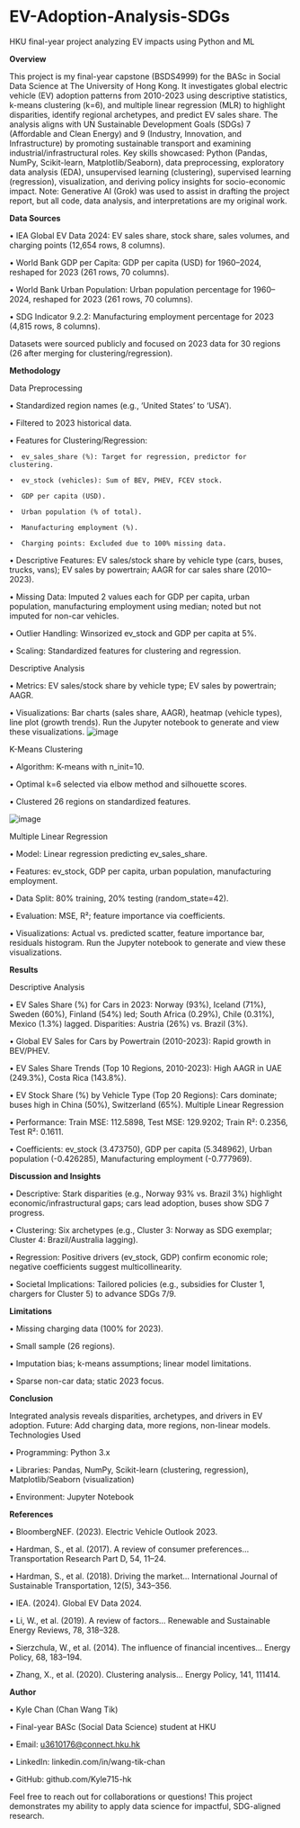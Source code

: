 # EV-Adoption-Analysis-SDGs
HKU final-year project analyzing EV impacts using Python and ML

__Overview__

This project is my final-year capstone (BSDS4999) for the BASc in Social Data Science at The University of Hong Kong. It investigates global electric vehicle (EV) adoption patterns from 2010-2023 using descriptive statistics, k-means clustering (k=6), and multiple linear regression (MLR) to highlight disparities, identify regional archetypes, and predict EV sales share. The analysis aligns with UN Sustainable Development Goals (SDGs) 7 (Affordable and Clean Energy) and 9 (Industry, Innovation, and Infrastructure) by promoting sustainable transport and examining industrial/infrastructural roles.
Key skills showcased: Python (Pandas, NumPy, Scikit-learn, Matplotlib/Seaborn), data preprocessing, exploratory data analysis (EDA), unsupervised learning (clustering), supervised learning (regression), visualization, and deriving policy insights for socio-economic impact.
Note: Generative AI (Grok) was used to assist in drafting the project report, but all code, data analysis, and interpretations are my original work.

__Data Sources__

•  IEA Global EV Data 2024: EV sales share, stock share, sales volumes, and charging points (12,654 rows, 8 columns).

•  World Bank GDP per Capita: GDP per capita (USD) for 1960–2024, reshaped for 2023 (261 rows, 70 columns).

•  World Bank Urban Population: Urban population percentage for 1960–2024, reshaped for 2023 (261 rows, 70 columns).

•  SDG Indicator 9.2.2: Manufacturing employment percentage for 2023 (4,815 rows, 8 columns).

Datasets were sourced publicly and focused on 2023 data for 30 regions (26 after merging for clustering/regression).

__Methodology__

Data Preprocessing

•  Standardized region names (e.g., ‘United States’ to ‘USA’).

•  Filtered to 2023 historical data.

•  Features for Clustering/Regression:

	•  ev_sales_share (%): Target for regression, predictor for clustering.

	•  ev_stock (vehicles): Sum of BEV, PHEV, FCEV stock.

	•  GDP per capita (USD).

	•  Urban population (% of total).

	•  Manufacturing employment (%).

	•  Charging points: Excluded due to 100% missing data.

•  Descriptive Features: EV sales/stock share by vehicle type (cars, buses, trucks, vans); EV sales by powertrain; AAGR for car sales share (2010–2023).

•  Missing Data: Imputed 2 values each for GDP per capita, urban population, manufacturing employment using median; noted but not imputed for non-car vehicles.

•  Outlier Handling: Winsorized ev_stock and GDP per capita at 5%.

•  Scaling: Standardized features for clustering and regression.

Descriptive Analysis

•  Metrics: EV sales/stock share by vehicle type; EV sales by powertrain; AAGR.

•  Visualizations: Bar charts (sales share, AAGR), heatmap (vehicle types), line plot (growth trends). Run the Jupyter notebook to generate and view these visualizations.
![image](https://github.com/user-attachments/assets/5bf0e1a4-ba37-49a3-be30-a0067b03d9ed)

K-Means Clustering

•  Algorithm: K-means with n_init=10.

•  Optimal k=6 selected via elbow method and silhouette scores.

•  Clustered 26 regions on standardized features.

![image](https://github.com/user-attachments/assets/e4b37d5b-33f3-4cce-b235-c21047116718)

Multiple Linear Regression

•  Model: Linear regression predicting ev_sales_share.

•  Features: ev_stock, GDP per capita, urban population, manufacturing employment.

•  Data Split: 80% training, 20% testing (random_state=42).

•  Evaluation: MSE, R²; feature importance via coefficients.

•  Visualizations: Actual vs. predicted scatter, feature importance bar, residuals histogram. Run the Jupyter notebook to generate and view these visualizations.

__Results__

Descriptive Analysis

•  EV Sales Share (%) for Cars in 2023: Norway (93%), Iceland (71%), Sweden (60%), Finland (54%) led; South Africa (0.29%), Chile (0.31%), Mexico (1.3%) lagged. Disparities: Austria (26%) vs. Brazil (3%).

•  Global EV Sales for Cars by Powertrain (2010-2023): Rapid growth in BEV/PHEV.

•  EV Sales Share Trends (Top 10 Regions, 2010-2023): High AAGR in UAE (249.3%), Costa Rica (143.8%).

•  EV Stock Share (%) by Vehicle Type (Top 20 Regions): Cars dominate; buses high in China (50%), Switzerland (65%).
Multiple Linear Regression

•  Performance: Train MSE: 112.5898, Test MSE: 129.9202; Train R²: 0.2356, Test R²: 0.1611.

•  Coefficients: ev_stock (3.473750), GDP per capita (5.348962), Urban population (-0.426285), Manufacturing employment (-0.777969).

__Discussion and Insights__

•  Descriptive: Stark disparities (e.g., Norway 93% vs. Brazil 3%) highlight economic/infrastructural gaps; cars lead adoption, buses show SDG 7 progress.

•  Clustering: Six archetypes (e.g., Cluster 3: Norway as SDG exemplar; Cluster 4: Brazil/Australia lagging).

•  Regression: Positive drivers (ev_stock, GDP) confirm economic role; negative coefficients suggest multicollinearity.

•  Societal Implications: Tailored policies (e.g., subsidies for Cluster 1, chargers for Cluster 5) to advance SDGs 7/9.

__Limitations__

•  Missing charging data (100% for 2023).

•  Small sample (26 regions).

•  Imputation bias; k-means assumptions; linear model limitations.

•  Sparse non-car data; static 2023 focus.

__Conclusion__

Integrated analysis reveals disparities, archetypes, and drivers in EV adoption. Future: Add charging data, more regions, non-linear models.
Technologies Used

•  Programming: Python 3.x

•  Libraries: Pandas, NumPy, Scikit-learn (clustering, regression), Matplotlib/Seaborn (visualization)

•  Environment: Jupyter Notebook

__References__

•  BloombergNEF. (2023). Electric Vehicle Outlook 2023.

•  Hardman, S., et al. (2017). A review of consumer preferences… Transportation Research Part D, 54, 11–24.

•  Hardman, S., et al. (2018). Driving the market… International Journal of Sustainable Transportation, 12(5), 343–356.

•  IEA. (2024). Global EV Data 2024.

•  Li, W., et al. (2019). A review of factors… Renewable and Sustainable Energy Reviews, 78, 318–328.

•  Sierzchula, W., et al. (2014). The influence of financial incentives… Energy Policy, 68, 183–194.

•  Zhang, X., et al. (2020). Clustering analysis… Energy Policy, 141, 111414.

__Author__

•  Kyle Chan (Chan Wang Tik)

•  Final-year BASc (Social Data Science) student at HKU

•  Email: u3610176@connect.hku.hk

•  LinkedIn: linkedin.com/in/wang-tik-chan

•  GitHub: github.com/Kyle715-hk

Feel free to reach out for collaborations or questions! This project demonstrates my ability to apply data science for impactful, SDG-aligned research.
